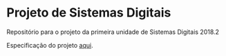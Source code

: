 ﻿  # Projeto de Sistemas Digitais
Repositório para o projeto da primeira unidade de Sistemas Digitais 2018.2 

Especificação do projeto [aqui](https://github.com/irixs/projetop/blob/master/Descricao%20do%20Projeto.pdf).
